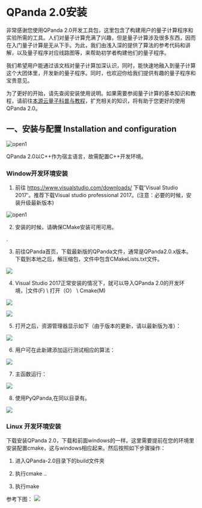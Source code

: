 

# QPanda 2.0安装

非常感谢您使用QPanda 2.0开发工具包，这里包含了构建用户的量子计算程序和实验所需的工具。人们对量子计算充满了兴趣，但是量子计算涉及很多东西，因而在入门量子计算是无从下手。为此，我们由浅入深的提供了算法的参考代码和讲解，以及量子程序对应线路图等，来帮助初学者构建他们的量子程序。


我们希望用户能通过该文档对量子计算加深认识，同时，能快速地融入到量子计算这个大团体里，开发新的量子程序。同时，也欢迎你给我们提供有趣的量子程序和宝贵意见。




为了更好的开始，请先查阅安装使用说明。如果需要参阅量子计算的基本知识和教程，请前往[本源云量子科普与教程](http://intro.qubitonline.cn/)，扩充相关的知识，将有助于您更好的使用QPanda 2.0。


## 一、安装与配置 Installation and configuration



![open1](https://images-cdn.shimo.im/iUqK7IULIWA1qdl2/image.png)



QPanda 2.0以C++作为宿主语言，故需配置C++开发环境。



### Window开发环境安装

1.   前往 <https://www.visualstudio.com/downloads/> 下载'Visual Studio 2017'。推荐下载Visual studio professional 2017。(注意：必要的时候，安装升级最新版本)

![open1](https://images-cdn.shimo.im/yo5vGJkYE3opKf9v/image.png)


2. 安装的时候，请确保CMake安装可用可用。

.

3. 前往QPanda首页，下载最新版的QPanda文件，通常是QPanda2.0.x版本。下载到本地之后，解压缩包，文件中包含CMakeLists.txt文件。

 ![](https://images-cdn.shimo.im/mmtcABRblvgRGGUt/image.png)



4.  Visual Studio 2017正常安装的情况下，就可以导入QPanda 2.0的开发环境，|文件(F) \ 打开（O） \ Cmake(M)


 ![](https://images-cdn.shimo.im/o0AGD7V2z80mM0zS/image.png)

 ![](https://images-cdn.shimo.im/a10HcmhESXM2LBYh/image.png)

5. 打开之后，资源管理器显示如下（由于版本的更新，请以最新版为准）：


 ![](https://images-cdn.shimo.im/mrgYfinbaawnU7EF/image.png)

6. 用户可在此新建添加运行测试相应的算法：


  ![](https://images-cdn.shimo.im/mgOyiqxrnUAVMhgW/image.png)

7. 主函数运行：


  ![](https://images-cdn.shimo.im/xiEbbbOmX6oygQow/image.png)

8. 使用PyQPanda,在同以目录有。


 ![](https://images-cdn.shimo.im/vNF5HL5ZKr89jN9v/image.png)




 ### Linux 开发环境安装

 下载安装QPanda 2.0，下载和前面windows的一样。这里需要提前在您的环境里安装配置cmake，这与windows相应起来。然后按照如下步骤操作：
 
1. 进入QPanda-2.0目录下的build文件夹
  
2. 执行cmake .. 

3. 执行make


参考下图：
![](https://images-cdn.shimo.im/adg6v0vJOPo4HMXq/image.png)
